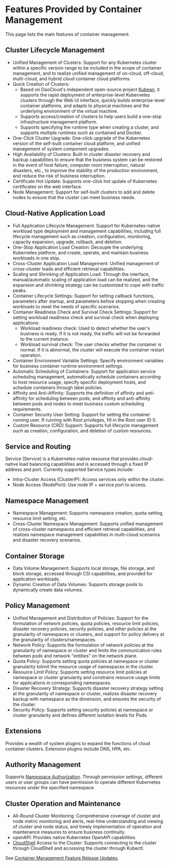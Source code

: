 # Features Provided by Container Management

This page lists the main features of container management.

## Cluster Lifecycle Management

- Unified Management of Clusters: Support for any Kubernetes cluster within a specific version range to be included in the scope of container management, and to realize unified management of on-cloud, off-cloud, multi-cloud, and hybrid cloud container cloud platforms.
- Quick Creation of Clusters:
    - Based on DaoCloud's independent open-source project [Kubean](https://github.com/kubean-io/kubean), it supports the rapid deployment of enterprise-level Kubernetes clusters through the Web UI interface, quickly builds enterprise-level container platforms, and adapts to physical machines and the underlying environment of the virtual machine.
    - Supports access/creation of clusters to help users build a one-stop infrastructure management platform.
    - Supports specifying the runtime type when creating a cluster, and supports multiple runtimes such as contained and Docker.
- One-Click Cluster Upgrade: One-click upgrade of the Kubernetes version of the self-built container cloud platform, and unified management of system component upgrades.
- High Availability of Clusters: Built-in cluster disaster recovery and backup capabilities to ensure that the business system can be restored in the event of host failure, computer room interruption, natural disasters, etc., to improve the stability of the production environment, and reduce the risk of business interruption.
- Certificate Hot Update: Supports one-click hot update of Kubernetes certificates on the web interface.
- Node Management: Support for self-built clusters to add and delete nodes to ensure that the cluster can meet business needs.

## Cloud-Native Application Load

- Full Application Lifecycle Management: Support for Kubernetes-native workload type deployment and management capabilities, including full lifecycle management such as creation, configuration, monitoring, capacity expansion, upgrade, rollback, and deletion.
- One-Stop Application Load Creation: Decouple the underlying Kubernetes platform, and create, operate, and maintain business workloads in one stop.
- Cross-Cluster Application Load Management: Unified management of cross-cluster loads and efficient retrieval capabilities.
- Scaling and Shrinking of Application Load: Through the interface, manual/automatic scaling of application load can be realized, and the expansion and shrinking strategy can be customized to cope with traffic peaks.
- Container Lifecycle Settings: Support for setting callback functions, parameters after startup, and parameters before stopping when creating workloads to meet the needs of specific scenarios.
- Container Readiness Check and Survival Check Settings: Support for setting workload readiness check and survival check when deploying applications:
    - Workload readiness check: Used to detect whether the user's business is ready. If it is not ready, the traffic will not be forwarded to the current instance.
    - Workload survival check: The user checks whether the container is normal. If it is abnormal, the cluster will execute the container restart operation.
- Container Environment Variable Settings: Specify environment variables for business container runtime environment settings.
- Automatic Scheduling of Containers: Support for application service scheduling management, automatically schedule containers according to host resource usage, specify specific deployment hosts, and schedule containers through label policies.
- Affinity and Anti-Affinity: Supports the definition of affinity and anti-affinity for scheduling between pods; and affinity and anti-affinity between pods and nodes to meet business custom scheduling requirements.
- Container Security User Setting: Support for setting the container running user. If running with Root privileges, fill in the Root user ID 0.
- Custom Resource (CRD) Support: Supports full lifecycle management such as creation, configuration, and deletion of custom resources.

## Service and Routing

Service (Service) is a Kubernetes-native resource that provides cloud-native load balancing capabilities and is accessed through a fixed IP address and port. Currently supported Service types include:

- Intra-Cluster Access (ClusterIP): Access services only within the cluster.
- Node Access (NodePort): Use node IP + service port to access.

## Namespace Management

- Namespace Management: Supports namespace creation, quota setting, resource limit setting, etc.
- Cross-Cluster Namespace Management: Supports unified management of cross-cluster namespaces and efficient retrieval capabilities, and realizes namespace management capabilities in multi-cloud scenarios and disaster recovery scenarios.

## Container Storage

- Data Volume Management: Supports local storage, file storage, and block storage, accessed through CSI capabilities, and provided for application workloads.
- Dynamic Creation of Data Volumes: Supports storage pools to dynamically create data volumes.

## Policy Management

- Unified Management and Distribution of Policies: Support for the formulation of network policies, quota policies, resource limit policies, disaster recovery policies, security policies, and other policies at the granularity of namespaces or clusters, and support for policy delivery at the granularity of clusters/namespaces.
- Network Policy: Supports the formulation of network policies at the granularity of namespace or cluster and limits the communication rules between pods and network "entities" on the network plane.
- Quota Policy: Supports setting quota policies at namespace or cluster granularity tolimit the resource usage of namespaces in the cluster.
- Resource Limit Policy: Supports setting resource limit policies at namespace or cluster granularity and constrains resource usage limits for applications in corresponding namespaces.
- Disaster Recovery Strategy: Supports disaster recovery strategy setting at the granularity of namespace or cluster, realizes disaster recovery backup with namespace as the dimension, and ensures the security of the cluster.
- Security Policy: Supports setting security policies at namespace or cluster granularity and defines different isolation levels for Pods.

## Extensions

Provides a wealth of system plugins to expand the functions of cloud container clusters. Extension plugins include DNS, HPA, etc.

## Authority Management

Supports [Namespace Authorization](../user-guide/permissions/cluster-ns-auth.md). Through permission settings, different users or user groups can have permission to operate different Kubernetes resources under the specified namespace.

## Cluster Operation and Maintenance

- All-Round Cluster Monitoring: Comprehensive coverage of cluster and node metric monitoring and alerts, real-time understanding and viewing of cluster and node status, and timely implementation of operation and maintenance measures to ensure business continuity.
- openAPI: Provides native Kubernetes OpenAPI capabilities.
- [CloudShell](../../community/cloudtty.md) Access to the Cluster: Supports connecting to the cluster through CloudShell and accessing the cluster through Kubectl.

See [Container Management Feature Release Updates](./news.md).
